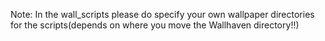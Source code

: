 Note: In the wall_scripts please do specify your own wallpaper directories for the scripts(depends on where you move the Wallhaven directory!!)
